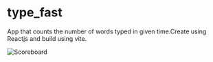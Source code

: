 # type_fast
App that counts the number of words typed in given time.Create using Reactjs and build using vite.

![Scoreboard](https://user-images.githubusercontent.com/37264147/195988546-6b1808b9-a2fd-4a2f-8253-c21fbb098da9.gif)

